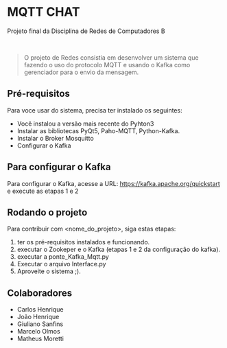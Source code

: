 <h1 >MQTT CHAT</h1>
<p >Projeto final da Disciplina de Redes de Computadores B</p>
<br/>

> O projeto de Redes consistia em desenvolver um sistema que fazendo o uso do protocolo MQTT e usando o Kafka como gerenciador para o envio da mensagem.

## Pré-requisitos

Para voce usar do sistema, precisa ter instalado os seguintes:
* Você instalou a versão mais recente do Pyhton3
* Instalar as bibliotecas PyQt5, Paho-MQTT, Python-Kafka.
* Instalar o Broker Mosquitto
* Configurar o Kafka

## Para configurar o Kafka

Para configurar o Kafka, acesse a URL: https://kafka.apache.org/quickstart e execute as etapas 1 e 2

## Rodando o projeto
Para contribuir com <nome_do_projeto>, siga estas etapas:

1. ter os pré-requisitos instalados e funcionando.
2. executar o Zookeper e o Kafka (etapas 1 e 2 da configuração do kafka).
3. executar a ponte_Kafka_Mqtt.py
4. Executar o arquivo Interface.py
5. Aproveite o sistema ;).


## Colaboradores

- Carlos Henrique
- João Henrique 
- Giuliano Sanfins
- Marcelo Olmos
- Matheus Moretti
